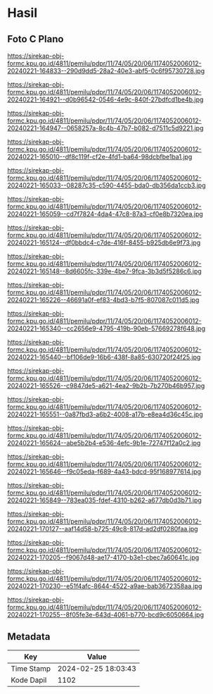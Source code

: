 # Hasil

## Foto C Plano

https://sirekap-obj-formc.kpu.go.id/4811/pemilu/pdpr/11/74/05/20/06/1174052006012-20240221-164833--290d9dd5-28a2-40e3-abf5-0c6f95730728.jpg

https://sirekap-obj-formc.kpu.go.id/4811/pemilu/pdpr/11/74/05/20/06/1174052006012-20240221-164921--d0b96542-0546-4e9c-840f-27bdfcd1be4b.jpg

https://sirekap-obj-formc.kpu.go.id/4811/pemilu/pdpr/11/74/05/20/06/1174052006012-20240221-164947--0658257a-8c4b-47b7-b082-d7511c5d9221.jpg

https://sirekap-obj-formc.kpu.go.id/4811/pemilu/pdpr/11/74/05/20/06/1174052006012-20240221-165010--df8c119f-cf2e-4fd1-ba64-98dcbfbe1ba1.jpg

https://sirekap-obj-formc.kpu.go.id/4811/pemilu/pdpr/11/74/05/20/06/1174052006012-20240221-165033--08287c35-c590-4455-bda0-db356da1ccb3.jpg

https://sirekap-obj-formc.kpu.go.id/4811/pemilu/pdpr/11/74/05/20/06/1174052006012-20240221-165059--cd7f7824-4da4-47c8-87a3-cf0e8b7320ea.jpg

https://sirekap-obj-formc.kpu.go.id/4811/pemilu/pdpr/11/74/05/20/06/1174052006012-20240221-165124--df0bbdc4-c7de-416f-8455-b925db6e9f73.jpg

https://sirekap-obj-formc.kpu.go.id/4811/pemilu/pdpr/11/74/05/20/06/1174052006012-20240221-165148--8d6605fc-339e-4be7-9fca-3b3d5f5286c6.jpg

https://sirekap-obj-formc.kpu.go.id/4811/pemilu/pdpr/11/74/05/20/06/1174052006012-20240221-165226--46691a0f-ef83-4bd3-b7f5-807087c011d5.jpg

https://sirekap-obj-formc.kpu.go.id/4811/pemilu/pdpr/11/74/05/20/06/1174052006012-20240221-165340--cc2656e9-4795-419b-90eb-57669278f648.jpg

https://sirekap-obj-formc.kpu.go.id/4811/pemilu/pdpr/11/74/05/20/06/1174052006012-20240221-165440--bf106de9-16b6-438f-8a85-630720f24f25.jpg

https://sirekap-obj-formc.kpu.go.id/4811/pemilu/pdpr/11/74/05/20/06/1174052006012-20240221-165526--c9847de5-a621-4ea2-9b2b-7b270b46b957.jpg

https://sirekap-obj-formc.kpu.go.id/4811/pemilu/pdpr/11/74/05/20/06/1174052006012-20240221-165551--0a87fbd3-a6b2-4008-a17b-e8ea4d36c45c.jpg

https://sirekap-obj-formc.kpu.go.id/4811/pemilu/pdpr/11/74/05/20/06/1174052006012-20240221-165624--abe5b2b4-e536-4efc-9b1e-72747f12a0c2.jpg

https://sirekap-obj-formc.kpu.go.id/4811/pemilu/pdpr/11/74/05/20/06/1174052006012-20240221-165646--f9c05eda-f689-4a43-bdcd-95f168977614.jpg

https://sirekap-obj-formc.kpu.go.id/4811/pemilu/pdpr/11/74/05/20/06/1174052006012-20240221-165849--783ea035-fdef-4310-b262-a677db0d3b71.jpg

https://sirekap-obj-formc.kpu.go.id/4811/pemilu/pdpr/11/74/05/20/06/1174052006012-20240221-170127--aaf14d58-b725-49c8-817d-ad2df0280faa.jpg

https://sirekap-obj-formc.kpu.go.id/4811/pemilu/pdpr/11/74/05/20/06/1174052006012-20240221-170205--f9067d48-ae17-4170-b3e1-cbec7a60641c.jpg

https://sirekap-obj-formc.kpu.go.id/4811/pemilu/pdpr/11/74/05/20/06/1174052006012-20240221-170230--e51f4afc-8644-4522-a9ae-bab3672358aa.jpg

https://sirekap-obj-formc.kpu.go.id/4811/pemilu/pdpr/11/74/05/20/06/1174052006012-20240221-170255--8f05fe3e-643d-4061-b770-bcd9c6050664.jpg


## Metadata

| Key        | Value               |
| ---------- | ------------------- |
| Time Stamp | 2024-02-25 18:03:43 |
| Kode Dapil | 1102                |



